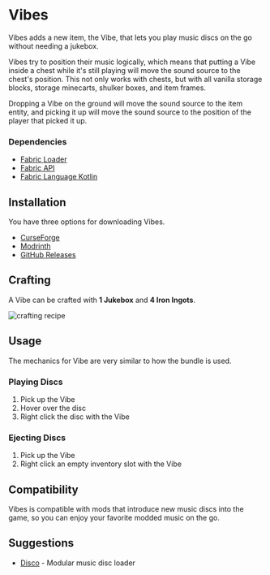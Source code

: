 # Vibes

Vibes adds a new item, the Vibe, that lets you play music discs on the go without needing a jukebox.

Vibes try to position their music logically, which means that putting a Vibe inside a chest while it's still playing will move the sound source to the chest's position. This not only works with chests, but with all vanilla storage blocks, storage minecarts, shulker boxes, and item frames.

Dropping a Vibe on the ground will move the sound source to the item entity, and picking it up will move the sound source to the position of the player that picked it up.

### Dependencies

- [Fabric Loader]
- [Fabric API]
- [Fabric Language Kotlin]

## Installation

You have three options for downloading Vibes.

- [CurseForge]
- [Modrinth]
- [GitHub Releases]

## Crafting

A Vibe can be crafted with **1 Jukebox** and **4 Iron Ingots**.

![crafting recipe](https://i.imgur.com/maHXzce.png)

## Usage

The mechanics for Vibe are very similar to how the bundle is used.

### Playing Discs

1. Pick up the Vibe
1. Hover over the disc
1. Right click the disc with the Vibe

### Ejecting Discs

1. Pick up the Vibe
1. Right click an empty inventory slot with the Vibe

## Compatibility

Vibes is compatible with mods that introduce new music discs into the game, so you can enjoy your favorite modded music on the go.

## Suggestions

- [Disco] - Modular music disc loader

<!-- Dependencies -->

[fabric loader]: https://fabricmc.net/use
[fabric api]: https://www.curseforge.com/minecraft/mc-mods/fabric-api
[fabric language kotlin]: https://www.curseforge.com/minecraft/mc-mods/fabric-language-kotlin

<!-- Distribution -->

[curseforge]: https://www.curseforge.com/minecraft/mc-mods/vibes
[modrinth]: https://modrinth.com/mod/vibes
[github releases]: https://github.com/glossnyx/vibes/releases

<!-- Suggestions -->

[disco]: https://github.com/glossnyx/disco
